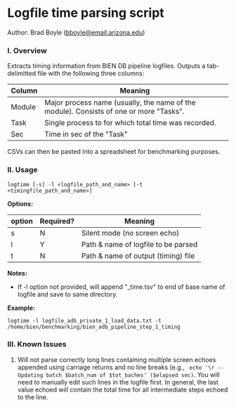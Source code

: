 # Logfile time parsing script

Author: Brad Boyle (bboyle@email.arizona.edu)  

### I. Overview

Extracts timing information from BIEN DB pipeline logfiles. Outputs a tab-delimitted file with the following three columns:

| Column | Meaning |
| ------ | ------- |
| Module | Major process name (usually, the name of the module). Consists of one or more "Tasks". |
| Task | Single process to for which total time was recorded. |
| Sec | Time in sec of the "Task" |

CSVs can then be pasted into a spreadsheet for benchmarking purposes.

### II. Usage

```
logtime [-s] -l <logfile_path_and_name> [-t <timingfile_path_and_name>] 
```

**Options:**

| option | Required? | Meaning |
| ------ | --------- | ------- |
| s | N | Silent mode (no screen echo) |
| l | Y | Path & name of logfile to be parsed |
| t | N | Path & name of output (timing) file |

**Notes:**

* If -l option not provided, will append "_time.tsv" to end of base name of logfile and save to same directory.

**Example:**

```
logtime -l logfile_adb_private_1_load_data.txt -t /home/bien/benchmarking/bien_adb_pipeline_step_1_timing
```

### III. Known Issues

1. Will not parse correctly long lines containing multiple screen echoes appended using carriage returns and no line breaks (e.g., ` echo '\r -- Updating batch $batch_num of $tot_baches' ($elapsed sec)`. You will need to manually edit such lines in the logfile first. In general, the last value echoed will contain the total time for all intermediate steps echoed to the line.
